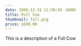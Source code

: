 ```yaml
---
date: 1999-12-31 11:59:59 -0800
title: Full Cow
thumbnail: full.png
price: $500.00
---
```


This is a description of a Full Cow
